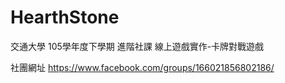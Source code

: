 # HearthStone  
交通大學 105學年度下學期 進階社課 線上遊戲實作-卡牌對戰遊戲 

社團網址 https://www.facebook.com/groups/166021856802186/  

